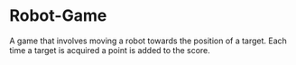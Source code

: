 # Robot-Game
A game that involves moving a robot towards the position of a target. Each time a target is acquired a point is added to the score.
